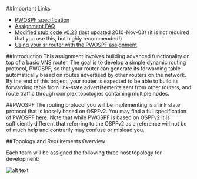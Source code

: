 ##Important Links
* [PWOSPF specification](http://yuba.stanford.edu/cs344/admin/pwospf/)
* [Assignment FAQ](http://yuba.stanford.edu/vns/?page_id=75)
* [Modified stub code v0.23](http://yuba.stanford.edu/vns/files/assignments/pwospf/stub_pwospf-0.23.tar.gz) (last updated 2010-Nov-03) (it is not required that you use this, but highly recommended!)
* [Using your sr router with the PWOSPF assignment](http://yuba.stanford.edu/vns/assignments/pwospf/adding-ospf-functionality-to-your-sr-router/)

##Introduction
This assignment involves building advanced functionality on top of a basic VNS router. The goal is to develop a simple dynamic routing protocol, PWOSPF, so that your router can generate its forwarding table automatically based on routes advertised by other routers on the network. By the end of this project, your router is expected to be able to build its forwarding table from link-state advertisements sent from other routers, and route traffic through complex topologies containing multiple nodes.

##PWOSPF
The routing protocol you will be implementing is a link state protocol that is loosely based on OSPFv2. You may find a full specification of PWOSPF [here](http://yuba.stanford.edu/cs344/pwospf/). Note that while PWOSPF is based on OSPFv2 it is sufficiently different that referring to the OSPFv2 as a reference will not be of much help and contrarily may confuse or mislead you.

##Topology and Requirements Overview

Each team will be assigned the following three host topology for development:

![alt text](http://yuba.stanford.edu/~huangty/mininet/pwospf_topo.png "Topology for PWOSPF")
 
